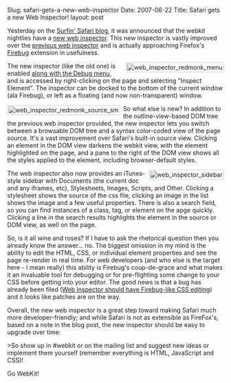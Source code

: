 Slug: safari-gets-a-new-web-inspector
Date: 2007-06-22
Title: Safari gets a new Web Inspector!
layout: post

Yesterday on the [Surfin&#39; Safari blog](http://webkit.org/blog), it was announced that the webkit nightlies have a [new web inspector](http://webkit.org/blog/108/yet-another-one-more-thing-a-new-web-inspector/). This new inspector is vastly improved over the [previous web inspector](http://webkit.org/blog/41/introducing-the-web-inspector/) and is actually approaching Firefox&#39;s [Firebug](http://getfirebug.com) extension in usefulness.

<a href="http://redmonk.net/files/skitch/web_inspector_redmonk-20070621-073625.png"><img alt="web_inspector_redmonk_menu" class="at-xid-6a010534988cd3970b0120a5b36b75970c" src="https://steveivy.typepad.com/.a/6a010534988cd3970b0120a5b36b75970c-pi" style="float:right; padding:2px; border: 1px solid #ccc; margin: 0 0 8px 8px;" /></a> The new inspector (like the old one) is enabled [along with the Debug menu](http://www.macosxhints.com/article.php?story=20030110063041629), and is accessed by right-clicking on the page and selecting &quot;Inspect Element&quot;. The inspector can be docked to the bottom of the current window (ala Firebug), or left as a floating (and now non-transparent) window.

<a href="http://redmonk.net/files/skitch/web_inspector_redmonk_source-20070621-074855.png"><img alt="web_inspector_redmonk_source_sm" class="at-xid-6a010534988cd3970b0120a5b36b81970c" src="https://steveivy.typepad.com/.a/6a010534988cd3970b0120a5b36b81970c-pi" style="float:left; padding:2px; border: 1px solid #ccc; margin: 0 8px 8px 0;" /></a> So what else is new? In addition to the outline-view-based DOM tree the previous web inspector provided, the new inspector lets you switch between a browsable DOM tree and a syntax color-coded view of the page source. It&#39;s a vast improvement over Safari&#39;s built-in source view. Clicking an element in the DOM view darkens the webkit view, with the element highlighted on the page, and a pane to the right of the DOM view shows all the styles applied to the element, including browser-default styles.

<img alt="web_inspector_sidebar" class="at-xid-6a010534988cd3970b0120a5b36b84970c" src="https://steveivy.typepad.com/.a/6a010534988cd3970b0120a5b36b84970c-pi" style="float:right; padding:2px; border: 1px solid #ccc; margin: 0 0 8px 8px;" /> The web inspector also now provides an iTunes-style sidebar with Documents (the current doc and any iframes, etc), Stylesheets, Images, Scripts, and Other. Clicking a stylesheet shows the source of the css file, clicking an image in the list shows the image and a few useful properties. There is also a search field, so you can find instances of a class, tag, or element on the apge quickly. Clicking a line in the search results highlights the element in the source or DOM view, as well on the page.

So, is it all wine and roses? If I have to ask the rhetorical question then you already know the answer... no. The biggest omission in my mind is the ability to edit the HTML, CSS, or individual element properties and see the page re-render in real time. For web developers (and who else is the target here - I mean really) this ability is Firebug&#39;s coup-de-grace and what makes it an invaluable tool for debugging or for pre-flighting some change to your CSS before getting into your editor. The good news is that a bug has already been filed ([Web Inspector should have Firebug-like CSS editing](http://bugs.webkit.org/show_bug.cgi?id=11920)) and it looks like patches are on the way.

Overall, the new web inspector is a great step toward making Safari much more developer-friendly; and while Safari is not as extensible as FireFox&#39;s, based on a note in the blog post, the new inspector should be easy to upgrade over time:

&gt;So show up in #webkit or on the mailing list and suggest new ideas or implement them yourself (remember everything is HTML, JavaScript and CSS)!

Go WebKit!
